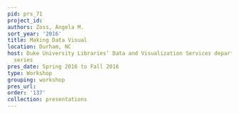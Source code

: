```yaml
---
pid: prs_71
project_id: 
authors: Zoss, Angela M.
sort_year: '2016'
title: Making Data Visual
location: Durham, NC
host: Duke University Libraries’ Data and Visualization Services department workshop
  series
pres_date: Spring 2016 to Fall 2016
type: Workshop
grouping: workshop
pres_url: 
order: '137'
collection: presentations
---
```

